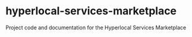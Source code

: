# hyperlocal-services-marketplace
Project code and documentation for the Hyperlocal Services Marketplace
